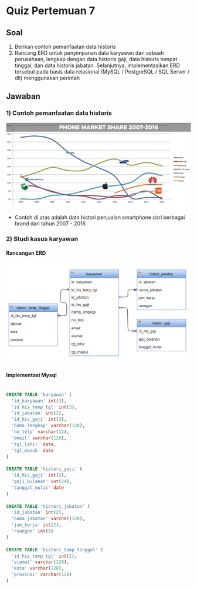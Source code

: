 # Quiz Pertemuan 7
## Soal
1) Berikan contoh pemanfaatan data historis
2) Rancang ERD untuk penyimpanan data karyawan dari sebuah perusahaan, lengkap dengan data historis gaji, data historis tempat tinggal, dan data historis jabatan. Selanjutnya, implementasikan ERD tersebut pada basis data relasional (MySQL / PostgreSQL / SQL Server / dll) menggunakan perintah

## Jawaban
### 1) Contoh pemanfaatan data historis
![img](./smartphone-market-share-620x285.jpg)
- Contoh di atas adalah data histori penjualan smartphone dari berbagai brand dari tahun 2007 - 2016

### 2)  Studi kasus karyawan
#### Rancangan ERD
![img](./Screenshot%202022-04-14%20084718.png)

#### Implementasi Mysql

```sql

CREATE TABLE 'karyawan' (
  'id_karyawan' int(3),
  'id_his_temp_tgl' int(3),
  'id_jabatan' int(3),
  'id_his_gaji' int(3),
  'nama_lengkap' varchar(128),
  'no_telp' varchar(12),
  'email' varchar(128),
  'tgl_lahir' date,
  'tgl_masuk' date
)

CREATE TABLE 'histori_gaji' (
  'id_his_gaji' int(2),
  'gaji_bulanan' int(24),
  'tanggal_mulai' date
) 

CREATE TABLE 'histori_jabatan' (
  'id_jabatan' int(2),
  'nama_jabatan' varchar(128),
  'jam_kerja' int(2),
  'ruangan' int(3)
) 

CREATE TABLE 'histori_tamp_tinggal' (
  'id_his_temp_tgl' int(2),
  'alamat' varchar(128),
  'kota' varchar(128),
  'provinsi' varchar(128)
) 

```